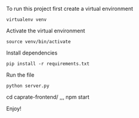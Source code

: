 To run this project first create a virtual environment
```
virtualenv venv
```
Activate the virtual environment
```
source venv/bin/activate
```
Install dependencies
```
pip install -r requirements.txt
```
Run the file
```
python server.py
```
cd caprate-frontend/
,,,
npm start

Enjoy!
